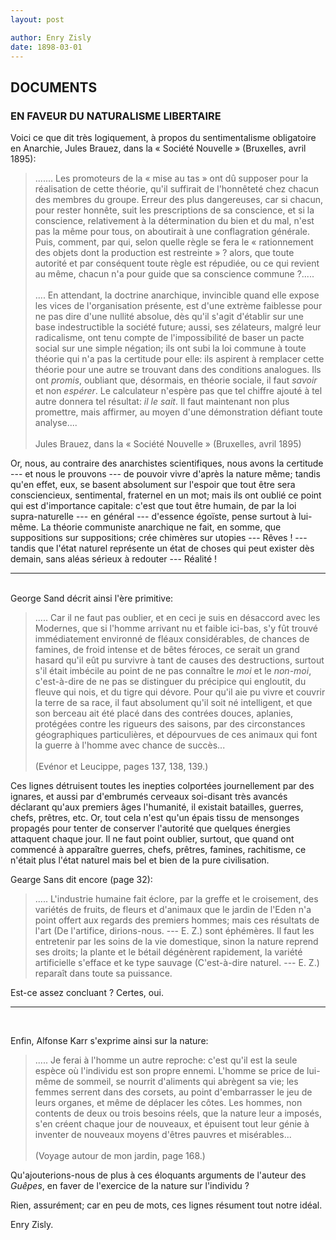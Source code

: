 ```yaml
---
layout: post

author: Enry Zisly
date: 1898-03-01
---
```


## DOCUMENTS
### EN FAVEUR DU NATURALISME LIBERTAIRE

Voici ce que dit très logiquement, à propos du sentimentalisme obligatoire en Anarchie, Jules Brauez, dans la &laquo; Société Nouvelle &raquo; (Bruxelles, avril 1895):

<blockquote>
    ....... Les promoteurs de la &laquo; mise au tas &raquo; ont dû supposer pour la réalisation de 
    cette théorie, qu'il suffirait de l'honnêteté chez chacun des membres du groupe. Erreur des plus 
    dangereuses, car si chacun, pour rester honnête, suit les prescriptions de sa conscience, et si 
    la conscience, relativement à la détermination du bien et du mal, n'est pas la même pour tous, 
    on aboutirait à une conflagration générale. Puis, comment, par qui, selon quelle règle se fera 
    le &laquo; rationnement des objets dont la production est restreinte &raquo; ? alors, que toute 
    autorité et par conséquent toute règle est répudiée, ou ce qui revient au même, chacun n'a pour 
    guide que sa conscience commune ?.....
    <br /><br />
    .... En attendant, la doctrine anarchique, invincible quand elle expose les vices de 
    l'organisation présente, est d'une extrème faiblesse pour ne pas dire d'une nullité absolue, dès 
    qu'il s'agit d'établir sur une base indestructible la société future; aussi, ses zélateurs, 
    malgré leur radicalisme, ont tenu compte de l'impossibilité de baser un pacte social sur une 
    simple négation; ils ont subi la loi commune à toute théorie qui n'a pas la certitude pour elle: 
    ils aspirent à remplacer cette théorie pour une autre se trouvant dans des conditions analogues. 
    Ils ont <em>promis</em>, oubliant que, désormais, en théorie sociale, il faut <em>savoir</em> et 
    non <em>espérer</em>. Le calculateur n'espère pas que tel chiffre ajouté à tel autre donnera tel 
    résultat: <em>il le sait</em>. Il faut maintenant non plus promettre, mais affirmer, au moyen 
    d'une démonstration défiant toute analyse....
    <br /><br />
    <footer>
    Jules Brauez, dans la &laquo; Société Nouvelle &raquo; (Bruxelles, avril 1895)
    </footer>
</blockquote>

Or, nous, au contraire des anarchistes scientifiques, nous avons la certitude --- et nous le 
prouvons --- de pouvoir vivre d'après la nature même; tandis qu'en effet, eux, se basent absolument 
sur l'espoir que tout être sera consciencieux, sentimental, fraternel en un mot; mais ils ont oublié 
ce point qui est d'importance capitale: c'est que tout être humain, de par la loi supra-naturelle 
--- en général --- d'essence égoïste, pense surtout à lui-même. La théorie communiste anarchique ne 
fait, en somme, que suppositions sur suppositions; crée chimères sur utopies --- Rêves ! --- tandis 
que l'état naturel représente un état de choses qui peut exister dès demain, sans aléas sérieux à 
redouter --- Réalité !

***
<br />
George Sand décrit ainsi l'ère primitive:
<blockquote>
    ..... Car il ne faut pas oublier, et en ceci je suis en désaccord avec les Modernes, que si 
    l'homme arrivant nu et faible ici-bas, s'y fût trouvé immédiatement environné de fléaux 
    considérables, de chances de famines, de froid intense et de bêtes féroces, ce serait un grand 
    hasard qu'il eût pu survivre à tant de causes des destructions, surtout s'il était imbécile au 
    point de ne pas connaître le <em>moi</em> et le <em>non-moi</em>, c'est-à-dire de ne pas se 
    distinguer du précipice qui engloutit, du fleuve qui nois, et du tigre qui dévore. Pour qu'il 
    aie pu vivre et couvrir la terre de sa race, il faut absolument qu'il soit né intelligent, et 
    que son berceau ait été placé dans des contrées douces, aplanies, protégées contre les rigueurs 
    des saisons, par des circonstances géographiques particulières, et dépourvues de ces animaux qui 
    font la guerre à l'homme avec chance de succès...
    <br />
    <br />
    <footer>
        (Evénor et Leucippe, pages 137, 138, 139.)
    </footer>
</blockquote>

Ces lignes détruisent toutes les inepties colportées journellement par des ignares, et aussi par 
d'embrumés cerveaux soi-disant très avancés déclarant qu'aux premiers âges l'humanité, il existait 
batailles, guerres, chefs, prêtres, etc. Or, tout cela n'est qu'un épais tissu de mensonges propagés 
pour tenter de conserver l'autorité que quelques énergies attaquent chaque jour. Il ne faut point 
oublier, surtout, que quand ont commencé à apparaître guerres, chefs, prêtres, famines, rachitisme, 
ce n'était plus l'état naturel mais bel et bien de la pure civilisation.


Gearge Sans dit encore (page 32):

<blockquote>
    ..... L'industrie humaine fait éclore, par la greffe et le croisement, des variétés de fruits, 
    de fleurs et d'animaux que le jardin de l'Eden n'a point offert aux regards des premiers hommes; 
    mais ces résultats de l'art (De l'artifice, dirions-nous. --- E. Z.) sont éphémères. Il faut les 
    entretenir par les soins de la vie domestique, sinon la nature reprend ses droits; la plante et 
    le bétail dégénèrent rapidement, la variété artificielle s'efface et ke type sauvage 
    (C'est-à-dire naturel. --- E. Z.) reparaît dans toute sa puissance.
</blockquote>

Est-ce assez concluant ? Certes, oui.

***

&nbsp;

Enfin, Alfonse Karr s'exprime ainsi sur la nature:

<blockquote>
    ..... Je ferai à l'homme un autre reproche: c'est qu'il est la seule espèce où l'individu est 
    son propre ennemi. L'homme se price de lui-même de sommeil, se nourrit d'aliments qui abrègent 
    sa vie; les femmes serrent dans des corsets, au point d'embarrasser le jeu de leurs organes, et 
    même de déplacer les côtes. Les hommes, non contents de deux ou trois besoins réels, que la 
    nature leur a imposés, s'en créent chaque jour de nouveaux, et épuisent tout leur génie à 
    inventer de nouveaux moyens d'êtres pauvres et misérables...
    <br />
    <br />
    <footer>
        (Voyage autour de mon jardin, page 168.)
    </footer>
</blockquote>

Qu'ajouterions-nous de plus à ces éloquants arguments de l'auteur des *Guêpes*, en faver de 
l'exercice de la nature sur l'individu ?

Rien, assurément; car en peu de mots, ces lignes résument tout notre idéal.

Enry Zisly.
